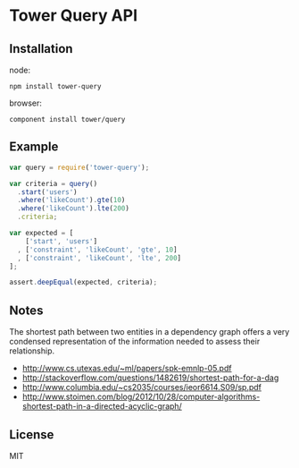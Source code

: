 # Tower Query API

## Installation

node:

```
npm install tower-query
```

browser:

```
component install tower/query
```

## Example

```js
var query = require('tower-query');

var criteria = query()
  .start('users')
  .where('likeCount').gte(10)
  .where('likeCount').lte(200)
  .criteria;

var expected = [
    ['start', 'users']
  , ['constraint', 'likeCount', 'gte', 10]
  , ['constraint', 'likeCount', 'lte', 200]
];

assert.deepEqual(expected, criteria);
```

## Notes

The shortest path between two entities in a dependency graph offers a very condensed representation
of the information needed to assess their relationship.

- http://www.cs.utexas.edu/~ml/papers/spk-emnlp-05.pdf
- http://stackoverflow.com/questions/1482619/shortest-path-for-a-dag
- http://www.columbia.edu/~cs2035/courses/ieor6614.S09/sp.pdf
- http://www.stoimen.com/blog/2012/10/28/computer-algorithms-shortest-path-in-a-directed-acyclic-graph/

## License

MIT
